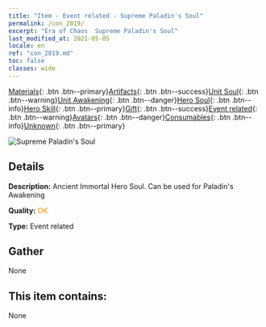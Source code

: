 ```yaml
---
title: "Item - Event related - Supreme Paladin's Soul"
permalink: /con_2019/
excerpt: "Era of Chaos  Supreme Paladin's Soul"
last_modified_at: 2021-05-05
locale: en
ref: "con_2019.md"
toc: false
classes: wide
---
```

 [Materials](/Items/){: .btn .btn--primary}[Artifacts](/Items/Artifacts/){: .btn .btn--success}[Unit Soul](/Items/UnitSoul/){: .btn .btn--warning}[Unit Awakening](/Items/UnitAwakening/){: .btn .btn--danger}[Hero Soul](/Items/HeroSoul/){: .btn .btn--info}[Hero Skill](/Items/HeroSkill/){: .btn .btn--primary}[Gift](/Items/Gift/){: .btn .btn--success}[Event related](/Items/Events/){: .btn .btn--warning}[Avatars](/Items/Avatars/){: .btn .btn--danger}[Consumables](/Items/Consumables/){: .btn .btn--info}[Unknown](/Items/Unknown/){: .btn .btn--primary}

 ![Supreme Paladin's Soul](/images/t/juexing_108.png)

## Details
 **Description:** Ancient Immortal Hero Soul. Can be used for Paladin's Awakening

 **Quality:** <span style="color: #FF8C00">OK</span>

 **Type:** Event related

## Gather

  None

## This item contains:

  None

